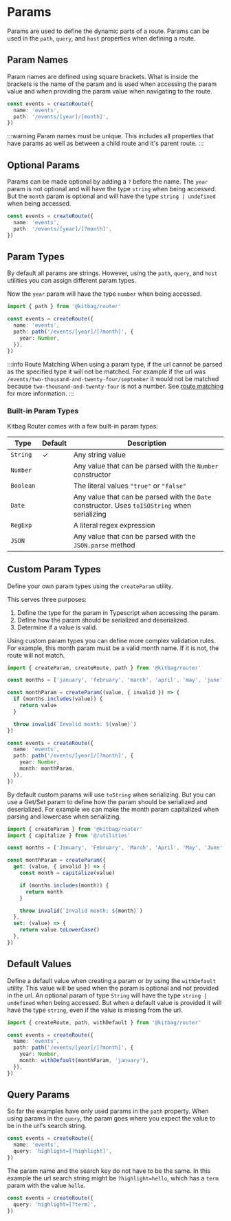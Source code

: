 # Params
Params are used to define the dynamic parts of a route. Params can be used in the `path`, `query`, and `host` properties when defining a route.

## Param Names
Param names are defined using square brackets. What is inside the brackets is the name of the param and is used when accessing the param value and when providing the param value when navigating to the route.

```ts {3}
const events = createRoute({
  name: 'events',
  path: '/events/[year]/[month]',
})
```

:::warning
Param names must be unique. This includes all properties that have params as well as between a child route and it's parent route.
:::

## Optional Params
Params can be made optional by adding a `?` before the name. The `year` param is not optional and will have the type `string` when being accessed. But the `month` param is optional and will have the type `string | undefined` when being accessed.

```ts {3}
const events = createRoute({
  name: 'events',
  path: '/events/[year]/[?month]',
})
```

## Param Types
By default all params are strings. However, using the `path`, `query`, and `host` utilities you can assign different param types.

Now the `year` param will have the type `number` when being accessed.

```ts {1,5-7}
import { path } from '@kitbag/router'

const events = createRoute({
  name: 'events',
  path: path('/events/[year]/[?month]', {
    year: Number,
  }),
})
```

:::info Route Matching
When using a param type, if the url cannot be parsed as the specified type it will not be matched. For example if the url was `/events/two-thousand-and-twenty-four/september` it would not be matched because `two-thousand-and-twenty-four` is not a number. See [route matching](/advanced-concepts/route-matching) for more information.
:::

### Built-in Param Types
Kitbag Router comes with a few built-in param types:

| Type     | Default | Description                                                                                   |
| -------- | ------- | --------------------------------------------------------------------------------------------- |
| `String` | ✓       | Any string value                                                                              |
| `Number` |         | Any value that can be parsed with the `Number` constructor                                    |
| `Boolean`|         | The literal values `"true"` or `"false"`                                                      |
| `Date`   |         | Any value that can be parsed with the `Date` constructor. Uses `toISOString` when serializing |
| `RegExp` |         | A literal regex expression                                                                    |
| `JSON`   |         | Any value that can be parsed with the `JSON.parse` method                                     |

## Custom Param Types
Define your own param types using the `createParam` utility. 

This serves three purposes:
1. Define the type for the param in Typescript when accessing the param.
2. Define how the param should be serialized and deserialized.
3. Determine if a value is valid.

Using custom param types you can define more complex validation rules. For example, this month param must be a valid month name. If it is not, the route will not match.

```ts {3-11,17}
import { createParam, createRoute, path } from '@kitbag/router'

const months = ['january', 'february', 'march', 'april', 'may', 'june', 'july', 'august', 'september', 'october', 'november', 'december']

const monthParam = createParam((value, { invalid }) => {
  if (months.includes(value)) {
    return value
  }

  throw invalid(`Invalid month: ${value}`)
})

const events = createRoute({
  name: 'events',
  path: path('/events/[year]/[?month]', {
    year: Number,
    month: monthParam,
  }),
})
```

By default custom params will use `toString` when serializing. But you can use a Get/Set param to define how the param should be serialized and deserialized. For example we can make the month param capitalized when parsing and lowercase when serializing.

```ts {2,8,17}
import { createParam } from '@kitbag/router'
import { capitalize } from '@/utilities'

const months = ['January', 'February', 'March', 'April', 'May', 'June', 'July', 'August', 'September', 'October', 'November', 'December']

const monthParam = createParam({
  get: (value, { invalid }) => {
    const month = capitalize(value)

    if (months.includes(month)) {
      return month
    }

    throw invalid(`Invalid month: ${month}`)
  },
  set: (value) => {
    return value.toLowerCase()
  },
})
```

## Default Values
Define a default value when creating a param or by using the `withDefault` utility. This value will be used when the param is optional and not provided in the url. An optional param of type `String` will have the type `string | undefined` when being accessed. But when a default value is provided it will have the type `string`, even if the value is missing from the url.

```ts {7}
import { createRoute, path, withDefault } from '@kitbag/router'

const events = createRoute({
  name: 'events',
  path: path('/events/[year]/[?month]', {
    year: Number,
    month: withDefault(monthParam, 'january'),
  }),
})
```

## Query Params
So far the examples have only used params in the `path` property. When using params in the `query`, the param goes where you expect the value to be in the url's search string.

```ts {3}
const events = createRoute({
  name: 'events',
  query: 'highlight=[?highlight]',
})
```

The param name and the search key do not have to be the same. In this example the url search string might be `?highlight=hello`, which has a `term` param with the value `hello`.

```ts {2}
const events = createRoute({
  query: 'highlight=[?term]',
})
```
